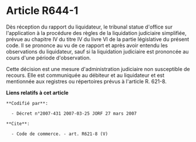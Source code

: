 # Article R644-1

Dès réception du rapport du liquidateur, le tribunal statue d'office sur l'application à la procédure des règles de la
liquidation judiciaire simplifiée, prévue au chapitre IV du titre IV du livre VI de la partie législative du présent code. Il
se prononce au vu de ce rapport et après avoir entendu les observations du liquidateur, sauf si la liquidation judiciaire est
prononcée au cours d'une période d'observation.

Cette décision est une mesure d'administration judiciaire non susceptible de recours. Elle est communiquée au débiteur et au
liquidateur et est mentionnée aux registres ou répertoires prévus à l'article R. 621-8.

**Liens relatifs à cet article**

	**Codifié par**:

	  - Décret n°2007-431 2007-03-25 JORF 27 mars 2007

	**Cite**:

	  - Code de commerce. - art. R621-8 (V)
